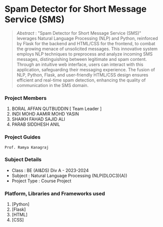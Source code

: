 # Spam Detector for Short Message Service (SMS)

> *Abstract* : "Spam Detector for Short Message Service (SMS)" leverages Natural Language Processing (NLP) and Python, reinforced by Flask for the backend and HTML/CSS for the frontend, to combat the growing menace of unsolicited messages. This innovative system employs NLP techniques to preprocess and analyze incoming SMS messages, distinguishing between legitimate and spam content. Through an intuitive web interface, users can interact with this application, safeguarding their messaging experience. The fusion of NLP, Python, Flask, and user-friendly HTML/CSS design ensures efficient and real-time spam detection, enhancing the quality of communication in the SMS domain.

### Project Members
1. BORAL AFFAN QUTBUDDIN  [ Team Leader ] 
2. INDI MOHD AAMIR MOHD YASIN 
3. SHAIKH FAHAD SAJID ALI 
4. PARAB SIDDHESH ANIL 

### Project Guides
    Prof. Ramya Kanagraj

### Subject Details
- Class : BE (AI&DS) Div A - 2023-2024
- Subject : Natural Language Processing (NLP(DLOC3)(A))
- Project Type : Course Project

### Platform, Libraries and Frameworks used
1. [Python]
2. [Flask]
3. [HTML]
4. [CSS]
